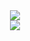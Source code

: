 <div align="center">
  <img src="https://github-readme-stats.vercel.app/api/top-langs/?username=aym8n&hide_title=true&theme=github_dark&hide_border=true">
</div>
<div align="center">
    <img src="https://github-readme-stats.vercel.app/api?username=aym8n&hide_title=true&hide_rank=true&show_icons=true&include_all_commits=true&count_private=true&theme=github_dark&hide_border=true" />
  </div>
